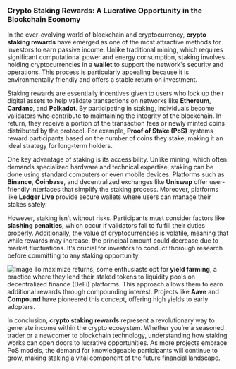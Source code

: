 ### Crypto Staking Rewards: A Lucrative Opportunity in the Blockchain Economy

In the ever-evolving world of blockchain and cryptocurrency, **crypto staking rewards** have emerged as one of the most attractive methods for investors to earn passive income. Unlike traditional mining, which requires significant computational power and energy consumption, staking involves holding cryptocurrencies in a **wallet** to support the network's security and operations. This process is particularly appealing because it is environmentally friendly and offers a stable return on investment.

Staking rewards are essentially incentives given to users who lock up their digital assets to help validate transactions on networks like **Ethereum**, **Cardano**, and **Polkadot**. By participating in staking, individuals become validators who contribute to maintaining the integrity of the blockchain. In return, they receive a portion of the transaction fees or newly minted coins distributed by the protocol. For example, **Proof of Stake (PoS)** systems reward participants based on the number of coins they stake, making it an ideal strategy for long-term holders.

One key advantage of staking is its accessibility. Unlike mining, which often demands specialized hardware and technical expertise, staking can be done using standard computers or even mobile devices. Platforms such as **Binance**, **Coinbase**, and decentralized exchanges like **Uniswap** offer user-friendly interfaces that simplify the staking process. Moreover, platforms like **Ledger Live** provide secure wallets where users can manage their stakes safely.

However, staking isn’t without risks. Participants must consider factors like **slashing penalties**, which occur if validators fail to fulfill their duties properly. Additionally, the value of cryptocurrencies is volatile, meaning that while rewards may increase, the principal amount could decrease due to market fluctuations. It’s crucial for investors to conduct thorough research before committing to any staking opportunity.


![Image](https://github.com/user-attachments/assets/31692037-0104-4703-abd1-696b6a7dd41b)
To maximize returns, some enthusiasts opt for **yield farming**, a practice where they lend their staked tokens to liquidity pools on decentralized finance (DeFi) platforms. This approach allows them to earn additional rewards through compounding interest. Projects like **Aave** and **Compound** have pioneered this concept, offering high yields to early adopters.

In conclusion, **crypto staking rewards** represent a revolutionary way to generate income within the crypto ecosystem. Whether you’re a seasoned trader or a newcomer to blockchain technology, understanding how staking works can open doors to lucrative opportunities. As more projects embrace PoS models, the demand for knowledgeable participants will continue to grow, making staking a vital component of the future financial landscape.